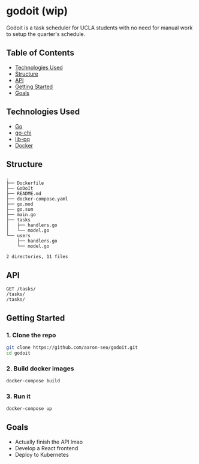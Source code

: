# godoit (wip)

Godoit is a task scheduler for UCLA students with no need for manual work to setup the quarter's schedule.

## Table of Contents

- [Technologies Used](https://github.com/aaron-seo/godoit#technologies-used)
- [Structure](https://github.com/aaron-seo/godoit#structure)
- [API](https://github.com/aaron-seo/godoit#api)
- [Getting Started](https://github.com/aaron-seo/godoit#getting-started)
- [Goals](https://github.com/aaron-seo/godoit#goals)

## Technologies Used

- [Go](https://www.golang.org)
- [go-chi](https://github.com/go-chi/chi)
- [lib-pq](https://github.com/lib/pq)
- [Docker](https://www.docker.com)

## Structure
```
.
├── Dockerfile
├── GoDoIt
├── README.md
├── docker-compose.yaml
├── go.mod
├── go.sum
├── main.go
├── tasks
│   ├── handlers.go
│   └── model.go
└── users
    ├── handlers.go
    └── model.go

2 directories, 11 files
```

## API

```
GET /tasks/
/tasks/
/tasks/
```

## Getting Started

### 1. Clone the repo
```bash
git clone https://github.com/aaron-seo/godoit.git
cd godoit
```

### 2. Build docker images
```bash
docker-compose build
```

### 3. Run it
```bash
docker-compose up
```

## Goals
- Actually finish the API lmao
- Develop a React frontend
- Deploy to Kubernetes
